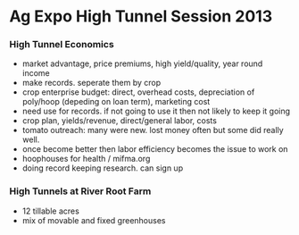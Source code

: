 # Ag Expo High Tunnel Session 2013

### High Tunnel Economics

* market advantage, price premiums, high yield/quality, year round income
* make records. seperate them by crop
* crop enterprise budget: direct, overhead costs, depreciation of poly/hoop (depeding on loan term), marketing cost
* need use for records. if not going to use it then not likely to keep it going
* crop plan, yields/revenue, direct/general labor, costs
* tomato outreach: many were new. lost money often but some did really well. 
* once become better then labor efficiency becomes the issue to work on
* hoophouses for health / mifma.org
* doing record keeping research. can sign up

### High Tunnels at River Root Farm

* 12 tillable acres
* mix of movable and fixed greenhouses